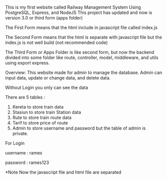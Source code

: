 This is my first website called Railway Management System
Using PostgreSQL, Express, and NodeJS
This project has updated and now is version 3.0 or third form (apps folder)

The First Form means that the html include in javascript file called index.js

The Second Form means that the html is separate with javascript file but the index.js is not well build (not recommended code)

The Third Form or Apps Folder is like second form, but now the backend divided into some folder like route, controller, model, middleware, and utils using export express.

Overview:
This website made for admin to manage the database.
Admin can input data, update or change data, and delete data.

Without Login you only can see the data

There are 5 tables :

1. Kereta to store train data
2. Stasiun to store train Station data
3. Rute to store train route data
4. Tarif to store price of route
5. Admin to store username and password
but the table of admin is private.

For Login

username : rames

password : rames123




*Note Now the javascript file and html file are separated
